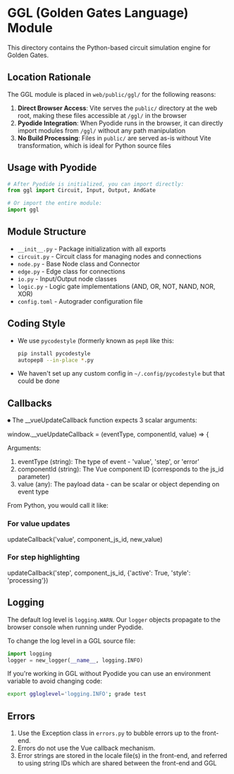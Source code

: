 # GGL (Golden Gates Language) Module

This directory contains the Python-based circuit simulation engine for Golden Gates.

## Location Rationale

The GGL module is placed in `web/public/ggl/` for the following reasons:

1. **Direct Browser Access**: Vite serves the `public/` directory at the web root, making these files accessible at `/ggl/` in the browser
2. **Pyodide Integration**: When Pyodide runs in the browser, it can directly import modules from `/ggl/` without any path manipulation
3. **No Build Processing**: Files in `public/` are served as-is without Vite transformation, which is ideal for Python source files

## Usage with Pyodide

```python
# After Pyodide is initialized, you can import directly:
from ggl import Circuit, Input, Output, AndGate

# Or import the entire module:
import ggl
```

## Module Structure

- `__init__.py` - Package initialization with all exports
- `circuit.py` - Circuit class for managing nodes and connections
- `node.py` - Base Node class and Connector
- `edge.py` - Edge class for connections
- `io.py` - Input/Output node classes
- `logic.py` - Logic gate implementations (AND, OR, NOT, NAND, NOR, XOR)
- `config.toml` - Autograder configuration file

## Coding Style

- We use `pycodestyle` (formerly known as `pep8` like this:
    ```sh
    pip install pycodestyle
    autopep8 --in-place *.py
    ```
- We haven't set up any custom config in `~/.config/pycodestyle` but that could be done

## Callbacks

⏺ The __vueUpdateCallback function expects 3 scalar arguments:

  window.__vueUpdateCallback = (eventType, componentId, value) => {

  Arguments:

  1. eventType (string): The type of event - 'value', 'step', or 'error'
  2. componentId (string): The Vue component ID (corresponds to the js_id parameter)
  3. value (any): The payload data - can be scalar or object depending on event type

  From Python, you would call it like:

  ### For value updates
  updateCallback('value', component_js_id, new_value)

  ### For step highlighting
  updateCallback('step', component_js_id, {'active': True, 'style': 'processing'})


## Logging

The default log level is `logging.WARN`. Our `logger` objects propagate to the browser console when running under Pyodide.

To change the log level in a GGL source file:

```python
import logging
logger = new_logger(__name__, logging.INFO)
```

If you're working in GGL without Pyodide you can use an environment variable to avoid changing code:

```sh
export ggloglevel='logging.INFO'; grade test
```

## Errors

1. Use the Exception class in `errors.py` to bubble errors up to the front-end. 
1. Errors do not use the Vue callback mechanism. 
1. Error strings are stored in the locale file(s) in the front-end, and referred to using string IDs which are shared between the front-end and GGL